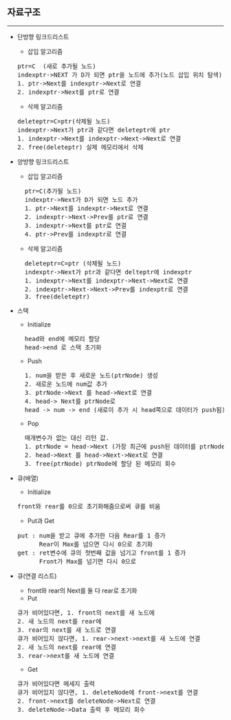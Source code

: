 ## 자료구조
***
- 단방향 링크드리스트
  - 삽입 알고리즘
  <pre>
  ptr=C  (새로 추가될 노드)
  indexptr->NEXT 가 D가 되면 ptr을 노드에 추가(노드 삽입 위치 탐색)
  1. ptr->Next를 indexptr->Next로 연결
  2. indexptr->Next를 ptr로 연결</pre>
  - 삭제 알고리즘
  <pre>
  deleteptr=C=ptr(삭제될 노드)
  indexptr->Next가 ptr과 같다면 deleteptr에 ptr
  1. indexptr->Next를 indexptr->Next->Next로 연결
  2. free(deleteptr) 실제 메모리에서 삭제
- 양방향 링크드리스트
    - 삽입 알고리즘 
    <pre>
    ptr=C(추가될 노드)
    indexptr->Next가 D가 되면 노드 추가
    1. ptr->Next를 indexptr->Next로 연결
    2. indexptr->Next->Prev를 ptr로 연결
    3. indexptr->Next를 ptr로 연결
    4. ptr->Prev를 indexptr로 연결</pre>
    - 삭제 알고리즘
    <pre>
    deleteptr=C=ptr (삭제될 노드)
    indexptr->Next가 ptr과 같다면 delteptr에 indexptr
    1. indexptr->Next를 indexptr->Next->Next로 연결
    2. indexptr->Next->Next->Prev를 indexptr로 연결
    3. free(deleteptr)
- 스택
    - Initialize
    <pre>
    head와 end에 메모리 할당
    head->end 로 스택 초기화</pre>
    - Push
    <pre>
    1. num을 받은 후 새로운 노드(ptrNode) 생성
    2. 새로운 노드에 num값 추가
    3. ptrNode->Next 를 head->Next로 연결
    4. head-> Next를 ptrNode로 
    head -> num -> end (새로이 추가 시 head쪽으로 데이터가 push됨)</pre>
    - Pop
    <pre>
    매개변수가 없는 대신 리턴 값. 
    1. ptrNode = head->Next (가장 최근에 push된 데이터를 ptrNode로)
    2. head->Next 를 head->Next->Next로 연결
    3. free(ptrNode) ptrNode에 할당 된 메모리 회수</pre>

- 큐(배열)
  - Initialize
  <pre>
  front와 rear를 0으로 초기화해줌으로써 큐를 비움
  </pre>
  - Put과 Get
  <pre>
  put : num을 받고 큐에 추가한 다음 Rear를 1 증가
        Rear이 Max를 넘으면 다시 0으로 초기화
  get : ret변수에 큐의 첫번째 값을 넘기고 front를 1 증가
        Front가 Max를 넘기면 다시 0으로
  </pre>
- 큐(연결 리스트)
  - front와 rear의 Next를 둘 다 rear로 초기화
  - Put
  <pre>
  큐가 비어있다면, 1. front의 next를 새 노드에
  2. 새 노드의 next를 rear에
  3. rear의 next를 새 노드로 연결
  큐가 비어있지 않다면, 1. rear->next->next를 새 노드에 연결
  2. 새 노드의 next를 rear에 연결
  3. rear->next를 새 노드에 연결
  </pre>
  - Get
  <pre>
  큐가 비어있다면 메세지 출력
  큐가 비어있지 않다면, 1. deleteNode에 front->next를 연결
  2. front->next를 deleteNode->Next로 연결
  3. deleteNode->Data 출력 후 메모리 회수</pre>